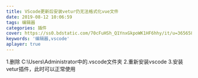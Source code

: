 ```yaml
---
title: VScode更新后安装vetur仍无法格式化vue文件
date: 2019-08-12 10:06:59
tags: 编辑器
categories: 插件
cover: https://ss0.bdstatic.com/70cFuHSh_Q1YnxGkpoWK1HF6hhy/it/u=365658483,3790065949&fm=26&gp=0.jpg
keywords: '编辑器,vscode'
aplayer: true
---
```

1.删除 C:\Users\Administrator中的.vscode文件夹
2.重新安装vscode
3.安装vetur插件，此时可以正常使用